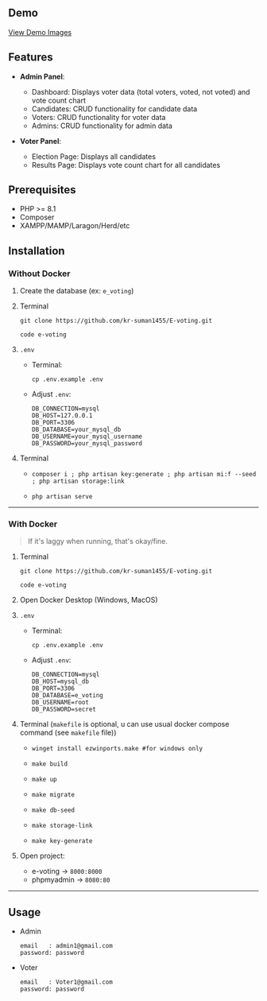 ## Demo

<a href="https://github.com/kr-suman1455/E-voting/blob/main/demo-img/Demo.md">View Demo Images</a>

## Features

-   **Admin Panel**:

    -   Dashboard: Displays voter data (total voters, voted, not voted) and vote count chart
    -   Candidates: CRUD functionality for candidate data
    -   Voters: CRUD functionality for voter data
    -   Admins: CRUD functionality for admin data

-   **Voter Panel**:
    -   Election Page: Displays all candidates
    -   Results Page: Displays vote count chart for all candidates

## Prerequisites

-   PHP >= 8.1
-   Composer
-   XAMPP/MAMP/Laragon/Herd/etc

## Installation

### Without Docker

1. Create the database (ex: `e_voting`)

2. Terminal

    ```shell
    git clone https://github.com/kr-suman1455/E-voting.git
    ```

    ```shell
    code e-voting
    ```

3. `.env`

    - Terminal:
        ```shell
        cp .env.example .env
        ```
    - Adjust `.env`:
        ```shell
        DB_CONNECTION=mysql
        DB_HOST=127.0.0.1
        DB_PORT=3306
        DB_DATABASE=your_mysql_db
        DB_USERNAME=your_mysql_username
        DB_PASSWORD=your_mysql_password
        ```

4. Terminal
    - ```shell
      composer i ; php artisan key:generate ; php artisan mi:f --seed ; php artisan storage:link
      ```
    - ```shell
      php artisan serve
      ```

---

### With Docker

> If it's laggy when running, that's okay/fine.

1. Terminal

    ```shell
    git clone https://github.com/kr-suman1455/E-voting.git
    ```

    ```shell
    code e-voting
    ```

2. Open Docker Desktop (Windows, MacOS)

3. `.env`

    - Terminal:
        ```shell
        cp .env.example .env
        ```
    - Adjust `.env`:
        ```shell
        DB_CONNECTION=mysql
        DB_HOST=mysql_db
        DB_PORT=3306
        DB_DATABASE=e_voting
        DB_USERNAME=root
        DB_PASSWORD=secret
        ```

4. Terminal (`makefile` is optional, u can use usual docker compose command (see `makefile` file))

    - ```shell
      winget install ezwinports.make #for windows only
      ```
    - ```shell
      make build
      ```
    - ```shell
      make up
      ```
    - ```shell
      make migrate
      ```
    - ```shell
      make db-seed
      ```
    - ```shell
      make storage-link
      ```
    - ```shell
      make key-generate
      ```

5. Open project:
    - e-voting -> `8000:8000`
    - phpmyadmin -> `8080:80`

---

## Usage

-   Admin

    ```shell
    email   : admin1@gmail.com
    password: password
    ```

-   Voter
    ```shell
    email   : Voter1@gmail.com
    password: password
    ```



